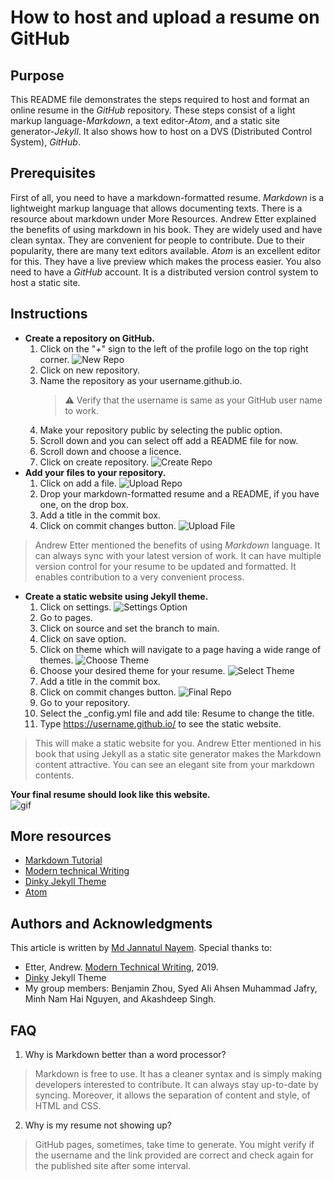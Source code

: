 How to host and upload a resume on GitHub
===

Purpose
---
This README file demonstrates the steps required to host and format an online resume in the *GitHub* repository. These steps consist of a light markup language-*Markdown*, a text editor-*Atom*, and a static site generator-*Jekyll*. It also shows how to host on a DVS (Distributed Control System), *GitHub*.

Prerequisites
---
First of all, you need to have a markdown-formatted resume. *Markdown* is a lightweight markup language that allows documenting texts. There is a resource about markdown under More Resources. Andrew Etter explained the benefits of using markdown in his book. They are widely used and have clean syntax. They are convenient for people to contribute. Due to their popularity, there are many text editors available. *Atom* is an excellent editor for this. They have a live preview which makes the process easier. You also need to have a *GitHub* account. It is a distributed version control system to host a static site.

Instructions
---
* **Create a repository on GitHub.**
	1. Click on the "*+*" sign to the left of the profile logo on the top right corner. ![New Repo](https://github.com/jannatul5088/jannatul5088.github.io/blob/main/images/newRepo.png)
	2. Click on new repository.
	3. Name the repository as your username.github.io.
		> :warning: Verify that the username is same as your GitHub user name to work.
	4. Make your repository public by selecting the public option.
	5. Scroll down and you can select off add a README file for now.
	6. Scroll down and choose a licence.
	7. Click on create repository. ![Create Repo](https://github.com/jannatul5088/jannatul5088.github.io/blob/main/images/createRepo.png)
* **Add your files to your repository.**
	1. Click on add a file. ![Upload Repo](https://github.com/jannatul5088/jannatul5088.github.io/blob/main/images/uploadFile.png)
	2. Drop your markdown-formatted resume and a README, if you have one, on the drop box.
	3. Add a title in the commit box.
	4. Click on commit changes button. ![Upload File](https://github.com/jannatul5088/jannatul5088.github.io/blob/main/images/dropFile.png)
> Andrew Etter mentioned the benefits of using *Markdown* language. It can always sync with your latest version of work. It can have multiple version control for your resume to be updated and formatted. It enables contribution to a very convenient process.
* **Create a static website using Jekyll theme.**
	1. Click on settings. ![Settings Option](https://github.com/jannatul5088/jannatul5088.github.io/blob/main/images/settings.png)
	2. Go to pages.
	3. Click on source and set the branch to main.
	4. Click on save option.
	5. Click on theme which will navigate to a page having a wide range of themes. ![Choose Theme](https://github.com/jannatul5088/jannatul5088.github.io/blob/main/images/chooseTheme.png)
	6. Choose your desired theme for your resume. ![Select Theme](https://github.com/jannatul5088/jannatul5088.github.io/blob/main/images/selectTheme.png)
	7. Add a title in the commit box.
	8. Click on commit changes button. ![Final Repo](https://github.com/jannatul5088/jannatul5088.github.io/blob/main/images/finalRepo.png)
	9. Go to your repository.
	10. Select the _config.yml file and add tile: Resume to change the title.
	11. Type https://username.github.io/ to see the static website.
> This will make a static website for you. Andrew Etter mentioned in his book that using Jekyll as a static site generator makes the Markdown content attractive. You can see an elegant site from your markdown contents.

**Your final resume should look like this website.**\
![gif](https://media.giphy.com/media/BKidylGsLhMkP7YKdR/giphy.gif)

More resources
---
* [Markdown Tutorial](https://www.markdownguide.org/getting-started/)
* [Modern technical Writing](https://www.amazon.ca/Modern-Technical-Writing-Introduction-Documentation-ebook/dp/B01A2QL9SS)
* [Dinky Jekyll Theme](https://pages-themes.github.io/dinky/)
* [Atom](https://flight-manual.atom.io/using-atom/sections/writing-in-atom/)

Authors and Acknowledgments
---
This article is written by [Md Jannatul Nayem](https://github.com/jannatul5088/jannatul5088.github.io).
Special thanks to:
* Etter, Andrew. [Modern Technical Writing](https://www.amazon.ca/Modern-Technical-Writing-Introduction-Documentation-ebook/dp/B01A2QL9SS), 2019.
* [Dinky](https://pages-themes.github.io/dinky/) Jekyll Theme
* My group members: Benjamin Zhou, Syed Ali Ahsen Muhammad Jafry, Minh Nam Hai Nguyen, and Akashdeep Singh.

FAQ
---
1. Why is Markdown better than a word processor?
> Markdown is free to use. It has a cleaner syntax and is simply making developers interested to contribute. It can always stay up-to-date by syncing. Moreover, it allows the separation of content and style, of HTML and CSS.
2. Why is my resume not showing up?
> GitHub pages, sometimes, take time to generate. You might verify if the username and the link provided are correct and check again for the published site after some interval. 
